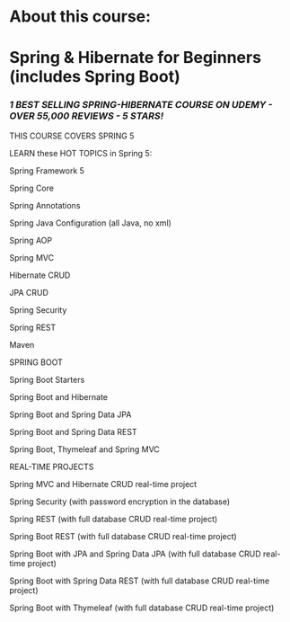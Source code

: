 # About this course:
# Spring & Hibernate for Beginners (includes Spring Boot)

### _1 BEST SELLING SPRING-HIBERNATE COURSE ON UDEMY - OVER 55,000 REVIEWS - 5 STARS!_

THIS COURSE COVERS SPRING 5

LEARN these HOT TOPICS in Spring 5:

Spring Framework 5

Spring Core

Spring Annotations

Spring Java Configuration (all Java, no xml)

Spring AOP

Spring MVC

Hibernate CRUD

JPA CRUD

Spring Security

Spring REST

Maven

SPRING BOOT

Spring Boot Starters

Spring Boot and Hibernate

Spring Boot and Spring Data JPA

Spring Boot and Spring Data REST

Spring Boot, Thymeleaf and Spring MVC

REAL-TIME PROJECTS

Spring MVC and Hibernate CRUD real-time project

Spring Security (with password encryption in the database)

Spring REST (with full database CRUD real-time project)

Spring Boot REST (with full database CRUD real-time project)

Spring Boot with JPA and Spring Data JPA (with full database CRUD real-time project)

Spring Boot with Spring Data REST (with full database CRUD real-time project)

Spring Boot with Thymeleaf (with full database CRUD real-time project)
